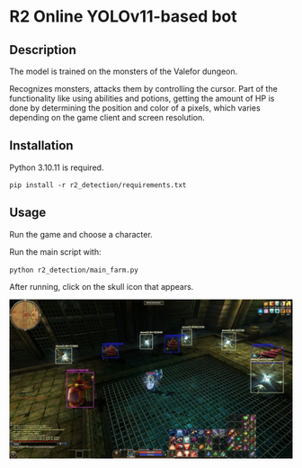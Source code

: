 # R2 Online YOLOv11-based bot

## Description

The model is trained on the monsters of the Valefor dungeon.

Recognizes monsters, attacks them by controlling the cursor.
Part of the functionality like using abilities and potions, getting the amount of HP is done by determining the position and color of a pixels, 
which varies depending on the game client and screen resolution.

## Installation

Python 3.10.11 is required.
```
pip install -r r2_detection/requirements.txt
```

## Usage

Run the game and choose a character.

Run the main script with:

`python r2_detection/main_farm.py`

After running, click on the skull icon that appears.

![screenshot](assets/images/detect.jpg)
